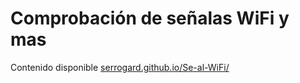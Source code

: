 # Comprobación de señalas WiFi y mas
Contenido disponible [serrogard.github.io/Se-al-WiFi/](https://serrogard.github.io/Se-al-WiFi/)
